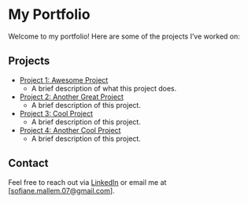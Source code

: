 # My Portfolio

Welcome to my portfolio! Here are some of the projects I’ve worked on:

## Projects

- [Project 1: Awesome Project](https://github.com/Melsso/)
	- A brief description of what this project does.
- [Project 2: Another Great Project](https://github.com/Melsso/)
	- A brief description of this project.
- [Project 3: Cool Project](https://github.com/Melsso/)
	- A brief description of this project.
- [Project 4: Another Cool Project](https://github.com/Melsso/)
	- A brief description of this project.

## Contact
Feel free to reach out via [LinkedIn](https://linkedin.com/in/sofiane-mallem-b87302170) or email me at [sofiane.mallem.07@gmail.com].